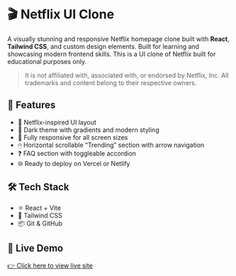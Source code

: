 # 🎬 Netflix UI Clone
A visually stunning and responsive Netflix homepage clone built with **React**, **Tailwind CSS**, and custom design elements. Built for learning and showcasing modern frontend skills.
This is a UI clone of Netflix built for educational purposes only. 
> It is not affiliated with, associated with, or endorsed by Netflix, Inc.
> All trademarks and content belong to their respective owners.

## 🚀 Features

- 🎥 Netflix-inspired UI layout
- 🌙 Dark theme with gradients and modern styling
- 📱 Fully responsive for all screen sizes
- 🖱 Horizontal scrollable “Trending” section with arrow navigation
- ❓ FAQ section with toggleable accordion
- 🌐 Ready to deploy on Vercel or Netlify

## 🛠 Tech Stack

- ⚛️ React + Vite
- 💨 Tailwind CSS
- 📦 Git & GitHub

## 🔗 Live Demo

[👉 Click here to view live site](https://netflix-ui-clone-ap2um6uk3-ashutoshs-projects-2081baff.vercel.app/)
 